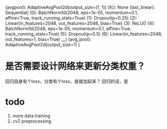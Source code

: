   (avgpool): AdaptiveAvgPool2d(output_size=(1, 1))
  (fc): None
  (last_linear): Sequential(
    (0): BatchNorm1d(2048, eps=1e-05, momentum=0.1, affine=True, track_running_stats=True)
    (1): Dropout(p=0.25)
    (2): Linear(in_features=2048, out_features=2048, bias=True)
    (3): ReLU()
    (4): BatchNorm1d(2048, eps=1e-05, momentum=0.1, affine=True, track_running_stats=True)
    (5): Dropout(p=0.5)
    (6): Linear(in_features=2048, out_features=1, bias=True)
  __)
  (avg_pool): AdaptiveAvgPool2d(output_size=1)
)


# 是否需要设计网络来更新分类权重？
回归自身有个loss，分类有个loss，直接加起来？
回归的话，是

# todo
1. more data training
2. cv2 preprocessing